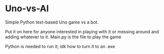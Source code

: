 # Uno-vs-AI
Simple Python text-based Uno game vs a bot.

Put it on here for anyone interested in playing with it or messing around and adding whatever to it.
Main.py is the file to play the game

Python is needed to run it; idk how to turn it to an .exe
